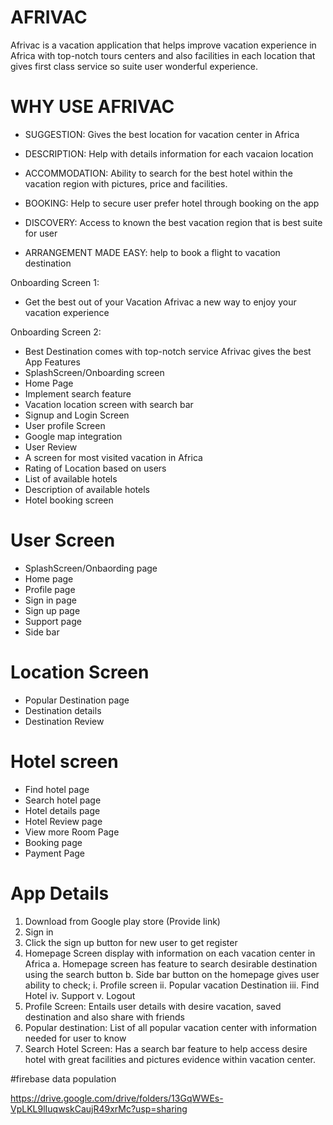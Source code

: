 # AFRIVAC
Afrivac is a vacation application that helps improve vacation experience in Africa with top-notch tours centers and also facilities in each location that gives first class service so suite user wonderful experience.

 

# WHY USE AFRIVAC

  - SUGGESTION: Gives the best location for vacation center in Africa
 
  - DESCRIPTION: Help with details information for each vacaion location
  - ACCOMMODATION: Ability to search for the best hotel within the vacation region with  pictures, price and facilities.
  - BOOKING: Help to secure user prefer hotel through booking on the app
  - DISCOVERY: Access to known the best vacation region that is best suite for user 
  - ARRANGEMENT MADE EASY: help to book a flight to vacation destination


Onboarding Screen 1:
  - Get the best out of your Vacation
Afrivac a new way to enjoy your vacation experience

Onboarding Screen 2:
  - Best Destination comes with top-notch service
Afrivac gives the best
App Features
-	SplashScreen/Onboarding screen
-	Home Page
-	Implement search feature
-	Vacation location screen with search bar
-	Signup and Login Screen
-	User profile Screen
-	Google map integration
-	User Review
-	A screen for most visited vacation in Africa
-	Rating of Location based on users
-	List of available hotels
-	Description of available hotels
-	Hotel booking screen

# User Screen
- SplashScreen/Onbaording page
- Home page
- Profile page
- Sign in page
- Sign up page
- Support page
- Side bar

# Location Screen
- Popular Destination page
- Destination details
- Destination Review

# Hotel screen
-	Find hotel page
-	Search hotel page
-	Hotel details page
-	Hotel Review page
-	View more Room Page
-	Booking page
-	Payment Page



# App Details
1.	Download from Google play store (Provide link)
2.	Sign in 
3.	Click the sign up button for new user to get register
4.	Homepage Screen display with information on each vacation center in Africa
 a. Homepage screen has feature to search desirable destination using the search button
 b. Side bar button on the homepage gives user ability to check;
  i. Profile screen
  ii. Popular vacation Destination
  iii. Find Hotel
  iv. Support
  v. Logout
 5. Profile Screen:  Entails user details with desire vacation, saved destination and  also share with friends 
6.  Popular destination: List of all popular vacation center with information  needed for user to know
7. Search Hotel Screen: Has a search bar feature to help access desire hotel with great facilities and  pictures evidence within vacation center. 

#firebase data population

https://drive.google.com/drive/folders/13GqWWEs-VpLKL9lIuqwskCaujR49xrMc?usp=sharing
 














  
 
